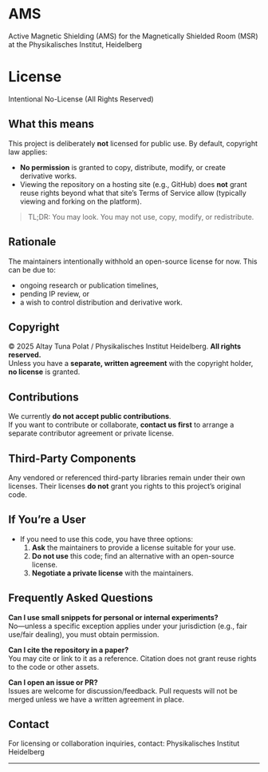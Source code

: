 # AMS
Active Magnetic Shielding (AMS) for the Magnetically Shielded Room (MSR) at the Physikalisches Institut, Heidelberg

# License
Intentional No-License (All Rights Reserved)
## What this means
This project is deliberately **not** licensed for public use. By default, copyright law applies:
- **No permission** is granted to copy, distribute, modify, or create derivative works.
- Viewing the repository on a hosting site (e.g., GitHub) does **not** grant reuse rights beyond what that site’s Terms of Service allow (typically viewing and forking on the platform).

> TL;DR: You may look. You may not use, copy, modify, or redistribute.

## Rationale
The maintainers intentionally withhold an open-source license for now. This can be due to:
- ongoing research or publication timelines,
- pending IP review, or
- a wish to control distribution and derivative work.

## Copyright
© 2025 Altay Tuna Polat / Physikalisches Institut Heidelberg. **All rights reserved.**  
Unless you have a **separate, written agreement** with the copyright holder, **no license** is granted.

## Contributions
We currently **do not accept public contributions**.  
If you want to contribute or collaborate, **contact us first** to arrange a separate contributor agreement or private license.

## Third-Party Components
Any vendored or referenced third-party libraries remain under their own licenses. Their licenses **do not** grant you rights to this project’s original code.

## If You’re a User
- If you need to use this code, you have three options:
  1. **Ask** the maintainers to provide a license suitable for your use.
  2. **Do not use** this code; find an alternative with an open-source license.
  3. **Negotiate a private license** with the maintainers.

## Frequently Asked Questions
**Can I use small snippets for personal or internal experiments?**  
No—unless a specific exception applies under your jurisdiction (e.g., fair use/fair dealing), you must obtain permission.

**Can I cite the repository in a paper?**  
You may cite or link to it as a reference. Citation does not grant reuse rights to the code or other assets.

**Can I open an issue or PR?**  
Issues are welcome for discussion/feedback. Pull requests will not be merged unless we have a written agreement in place.

## Contact
For licensing or collaboration inquiries, contact: Physikalisches Institut Heidelberg

---

